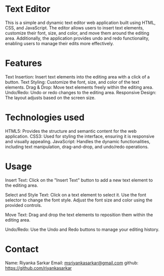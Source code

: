 # Text Editor
This is a simple and dynamic text editor web application built using HTML, CSS, and JavaScript. The editor allows users to insert text elements, customize their font, size, and color, and move them around the editing area. Additionally, the application provides undo and redo functionality, enabling users to manage their edits more effectively.

# Features
Text Insertion: Insert text elements into the editing area with a click of a button.
Text Styling: Customize the font, size, and color of the text elements.
Drag & Drop: Move text elements freely within the editing area.
Undo/Redo: Undo or redo changes to the editing area.
Responsive Design: The layout adjusts based on the screen size.

# Technologies used 
HTML5: Provides the structure and semantic content for the web application.
CSS3: Used for styling the interface, ensuring it is responsive and visually appealing.
JavaScript: Handles the dynamic functionalities, including text manipulation, drag-and-drop, and undo/redo operations.

# Usage
Insert Text:
Click on the "Insert Text" button to add a new text element to the editing area.

Select and Style Text:
Click on a text element to select it.
Use the font selector to change the font style.
Adjust the font size and color using the provided controls.

Move Text:
Drag and drop the text elements to reposition them within the editing area.

Undo/Redo:
Use the Undo and Redo buttons to manage your editing history.

# Contact 
Name: Riyanka Sarkar
Email: msriyankasarkar@gmail.com
github: https://github.com/riyankasarkar


